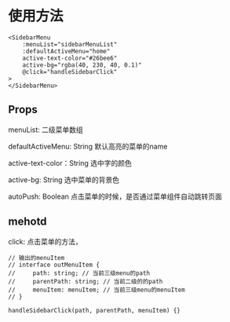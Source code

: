 # 使用方法

```
<SidebarMenu
    :menuList="sidebarMenuList"
    :defaultActiveMenu="home"
    active-text-color="#26bee6"
    active-bg="rgba(40, 230, 40, 0.1)"
    @click="handleSidebarClick"
>
</SidebarMenu>
```

## Props
menuList: 二级菜单数组

defaultActiveMenu: String 默认高亮的菜单的name

active-text-color：String 选中字的颜色

active-bg: String 选中菜单的背景色

autoPush: Boolean 点击菜单的时候，是否通过菜单组件自动跳转页面

## mehotd
click: 点击菜单的方法，
```
// 输出的menuItem
// interface outMenuItem {
//     path: string; // 当前三级menu的path
//     parentPath: string; // 当前二级的的path
//     menuItem: menuItem; // 当前三级menu的menuItem
// }

handleSidebarClick(path, parentPath, menuItem) {}
```
